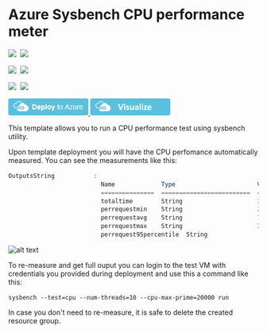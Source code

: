 # Azure Sysbench CPU performance meter

<IMG SRC="https://azurequickstartsservice.blob.core.windows.net/badges/vm-cpu-sysbench-meter/PublicLastTestDate.svg" />&nbsp;
<IMG SRC="https://azurequickstartsservice.blob.core.windows.net/badges/vm-cpu-sysbench-meter/PublicDeployment.svg" />&nbsp;

<IMG SRC="https://azurequickstartsservice.blob.core.windows.net/badges/vm-cpu-sysbench-meter/FairfaxLastTestDate.svg" />&nbsp;
<IMG SRC="https://azurequickstartsservice.blob.core.windows.net/badges/vm-cpu-sysbench-meter/FairfaxDeployment.svg" />&nbsp;

<IMG SRC="https://azurequickstartsservice.blob.core.windows.net/badges/vm-cpu-sysbench-meter/BestPracticeResult.svg" />&nbsp;
<IMG SRC="https://azurequickstartsservice.blob.core.windows.net/badges/vm-cpu-sysbench-meter/CredScanResult.svg" />&nbsp;

<a href="https://portal.azure.com/#create/Microsoft.Template/uri/https%3A%2F%2Fraw.githubusercontent.com%2FAzure%2Fazure-quickstart-templates%2Fmaster%2Fvm-cpu-sysbench-meter%2Fazuredeploy.json" target="_blank">
    <img src="https://raw.githubusercontent.com/Azure/azure-quickstart-templates/master/1-CONTRIBUTION-GUIDE/images/deploytoazure.png"/>
</a>
<a href="http://armviz.io/#/?load=https%3A%2F%2Fraw.githubusercontent.com%2FAzure%2Fazure-quickstart-templates%2Fmaster%2Fvm-cpu-sysbench-meter%2Fazuredeploy.json" target="_blank">
    <img src="https://raw.githubusercontent.com/Azure/azure-quickstart-templates/master/1-CONTRIBUTION-GUIDE/images/visualizebutton.png"/>
</a>


This template allows you to run a CPU performance test using sysbench utility.

Upon template deployment you will have the CPU perfomance automatically measured. You can see the measurements like this:

```powershell
OutputsString           : 
                          Name             Type                       Value     
                          ===============  =========================  ==========
                          totaltime        String                     36.8515s  
                          perrequestmin    String                     2.96ms    
                          perrequestavg    String                     7.37ms    
                          perrequestmax    String                     22.26ms   
                          perrequest95percentile  String                     11.48ms
```

![alt text](images/cpuperformance.png "CPU performance measurement output")

To re-measure and get full ouput you can login to the test VM with credentials you provided during deployment and use this a command like this:

```shell
sysbench --test=cpu --num-threads=10 --cpu-max-prime=20000 run
```

In case you don't need to re-measure, it is safe to delete the created resource group.

